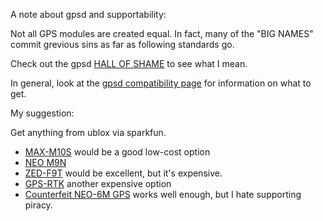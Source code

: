 A note about gpsd and supportability:

Not all GPS modules are created equal.  In fact, many of the "BIG NAMES" commit grevious sins as far as following standards go.

Check out the gpsd [HALL OF SHAME](https://gpsd.io/hall-of-shame.html) to see what I mean.

In general, look at the [gpsd compatibility page](https://gpsd.io/hardware.html) for information on what to get.

My suggestion:

Get anything from ublox via sparkfun.

* [MAX-M10S](https://www.sparkfun.com/products/18037) would be a good low-cost option
* [NEO M9N](https://www.sparkfun.com/products/17285)
* [ZED-F9T](https://www.sparkfun.com/products/18774) would be excellent, but it's expensive.
* [GPS-RTK](https://www.sparkfun.com/products/16481) another expensive option
* [Counterfeit NEO-6M GPS](https://www.amazon.com/dp/B07P8YMVNT?th=1) works well enough, but I hate supporting piracy.
